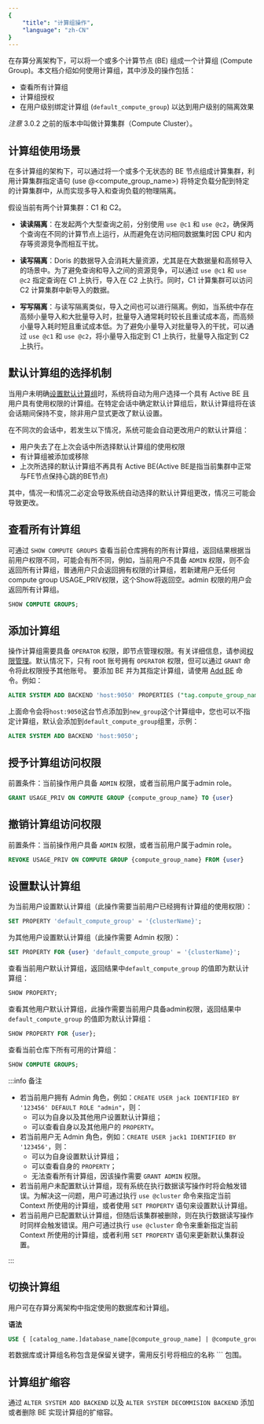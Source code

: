 ```yaml
---
{
    "title": "计算组操作",
    "language": "zh-CN"
}
---
```


<!--
Licensed to the Apache Software Foundation (ASF) under one
or more contributor license agreements.  See the NOTICE file
distributed with this work for additional information
regarding copyright ownership.  The ASF licenses this file
to you under the Apache License, Version 2.0 (the
"License"); you may not use this file except in compliance
with the License.  You may obtain a copy of the License at

  http://www.apache.org/licenses/LICENSE-2.0

Unless required by applicable law or agreed to in writing,
software distributed under the License is distributed on an
"AS IS" BASIS, WITHOUT WARRANTIES OR CONDITIONS OF ANY
KIND, either express or implied.  See the License for the
specific language governing permissions and limitations
under the License.
-->

在存算分离架构下，可以将一个或多个计算节点 (BE) 组成一个计算组 (Compute Group)。本文档介绍如何使用计算组，其中涉及的操作包括：

- 查看所有计算组
- 计算组授权
- 在用户级别绑定计算组 (`default_compute_group`) 以达到用户级别的隔离效果

*注意*
3.0.2 之前的版本中叫做计算集群（Compute Cluster）。

## 计算组使用场景

在多计算组的架构下，可以通过将一个或多个无状态的 BE 节点组成计算集群，利用计算集群指定语句 (use @<compute_group_name>) 将特定负载分配到特定的计算集群中，从而实现多导入和查询负载的物理隔离。

假设当前有两个计算集群：C1 和 C2。

- **读读隔离**：在发起两个大型查询之前，分别使用 `use @c1` 和 `use @c2`，确保两个查询在不同的计算节点上运行，从而避免在访问相同数据集时因 CPU 和内存等资源竞争而相互干扰。

- **读写隔离**：Doris 的数据导入会消耗大量资源，尤其是在大数据量和高频导入的场景中。为了避免查询和导入之间的资源竞争，可以通过 `use @c1` 和 `use @c2` 指定查询在 C1 上执行，导入在 C2 上执行。同时，C1 计算集群可以访问 C2 计算集群中新导入的数据。

- **写写隔离**：与读写隔离类似，导入之间也可以进行隔离。例如，当系统中存在高频小量导入和大批量导入时，批量导入通常耗时较长且重试成本高，而高频小量导入耗时短且重试成本低。为了避免小量导入对批量导入的干扰，可以通过 `use @c1` 和 `use @c2`，将小量导入指定到 C1 上执行，批量导入指定到 C2 上执行。


## 默认计算组的选择机制

当用户未明确[设置默认计算组](#设置默认计算组)时，系统将自动为用户选择一个具有 Active BE 且用户具有使用权限的计算组。在特定会话中确定默认计算组后，默认计算组将在该会话期间保持不变，除非用户显式更改了默认设置。

在不同次的会话中，若发生以下情况，系统可能会自动更改用户的默认计算组：

- 用户失去了在上次会话中所选择默认计算组的使用权限
- 有计算组被添加或移除
- 上次所选择的默认计算组不再具有 Active BE(Active BE是指当前集群中正常与FE节点保持心跳的BE节点)

其中，情况一和情况二必定会导致系统自动选择的默认计算组更改，情况三可能会导致更改。

## 查看所有计算组

可通过 `SHOW COMPUTE GROUPS` 查看当前仓库拥有的所有计算组，返回结果根据当前用户权限不同，可能会有所不同，例如，当前用户不具备 `ADMIN` 权限，则不会返回所有计算组，普通用户只会返回拥有权限的计算组，若新建用户无任何compute group USAGE_PRIV权限，这个Show将返回空。admin 权限的用户会返回所有计算组。

```sql
SHOW COMPUTE GROUPS;
```

## 添加计算组

操作计算组需要具备 `OPERATOR` 权限，即节点管理权限。有关详细信息，请参阅[权限管理](../sql-manual/sql-statements/Account-Management-Statements/GRANT.md)。默认情况下，只有 root 账号拥有 `OPERATOR` 权限，但可以通过 `GRANT` 命令将此权限授予其他账号。
要添加 BE 并为其指定计算组，请使用 [Add BE](../sql-manual/sql-statements/Cluster-Management-Statements/ALTER-SYSTEM-ADD-BACKEND.md) 命令。例如：

```sql
ALTER SYSTEM ADD BACKEND 'host:9050' PROPERTIES ("tag.compute_group_name" = "new_group");
```

上面命令会将`host:9050`这台节点添加到`new_group`这个计算组中，您也可以不指定计算组，默认会添加到`default_compute_group`组里，示例：

```sql
ALTER SYSTEM ADD BACKEND 'host:9050';
```

## 授予计算组访问权限

前置条件：当前操作用户具备 `ADMIN` 权限，或者当前用户属于admin role。
```sql
GRANT USAGE_PRIV ON COMPUTE GROUP {compute_group_name} TO {user}
```

## 撤销计算组访问权限
前置条件：当前操作用户具备 `ADMIN` 权限，或者当前用户属于admin role。
```sql
REVOKE USAGE_PRIV ON COMPUTE GROUP {compute_group_name} FROM {user}
```

## 设置默认计算组 

为当前用户设置默认计算组（此操作需要当前用户已经拥有计算组的使用权限）：

```sql
SET PROPERTY 'default_compute_group' = '{clusterName}';
```

为其他用户设置默认计算组（此操作需要 Admin 权限）：

```sql
SET PROPERTY FOR {user} 'default_compute_group' = '{clusterName}';
```

查看当前用户默认计算组，返回结果中`default_compute_group` 的值即为默认计算组：

```sql
SHOW PROPERTY;
```

查看其他用户默认计算组，此操作需要当前用户具备admin权限，返回结果中`default_compute_group` 的值即为默认计算组：

```sql
SHOW PROPERTY FOR {user};
```

查看当前仓库下所有可用的计算组：

```sql
SHOW COMPUTE GROUPS;
```

:::info 备注

- 若当前用户拥有 Admin 角色，例如：`CREATE USER jack IDENTIFIED BY '123456' DEFAULT ROLE "admin"`，则：
  - 可以为自身以及其他用户设置默认计算组；
  - 可以查看自身以及其他用户的 `PROPERTY`。
- 若当前用户无 Admin 角色，例如：`CREATE USER jack1 IDENTIFIED BY '123456'`，则：
  - 可以为自身设置默认计算组；
  - 可以查看自身的 `PROPERTY`；
  - 无法查看所有计算组，因该操作需要 `GRANT ADMIN` 权限。
- 若当前用户未配置默认计算组，现有系统在执行数据读写操作时将会触发错误。为解决这一问题，用户可通过执行 `use @cluster` 命令来指定当前 Context 所使用的计算组，或者使用 `SET PROPERTY` 语句来设置默认计算组。
- 若当前用户已配置默认计算组，但随后该集群被删除，则在执行数据读写操作时同样会触发错误。用户可通过执行 `use @cluster` 命令来重新指定当前 Context 所使用的计算组，或者利用 `SET PROPERTY` 语句来更新默认集群设置。

:::


## 切换计算组

用户可在存算分离架构中指定使用的数据库和计算组。

**语法**

```sql
USE { [catalog_name.]database_name[@compute_group_name] | @compute_group_name }
```

若数据库或计算组名称包含是保留关键字，需用反引号将相应的名称 ``` 包围。

## 计算组扩缩容

通过 `ALTER SYSTEM ADD BACKEND` 以及 `ALTER SYSTEM DECOMMISION BACKEND` 添加或者删除 BE 实现计算组的扩缩容。

